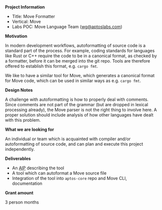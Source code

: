 **Project Information**

- Title: Move Formatter 
- Vertical: Move 
- Labs POC: Move Language Team (wg@aptoslabs.com)

**Motivation**

In modern development workflows, autoformatting of source code is a standard part of the process. For example, coding standards for languages like Rust or C++ require the code to be in a canonical format, as checked by a formatter, before it can be merged into the git repo. Tools are therefore offered to establish this format, e.g. `cargo fmt`. 

We like to have a similar tool for Move, which generates a canonical format for Move code, which can be used in similar ways as e.g. `cargo fmt`. 

**Design Notes**

A challenge with autoformatting is how to properly deal with comments. Since comments are not part of the grammar (but are dropped in lexical processing already), the Move parser is not the right thing to involve here. A proper solution should include analysis of how other languages have dealt with this problem.

**What we are looking for**

An individual or team which is acquainted with compiler and/or autoformatting of source code, and can plan and execute this project independently.

**Deliverables**

- An [AIP](http://github.com/aptos-foundation/aips) describing the tool
- A tool which can autoformat a Move source file
- Integration of the tool into `aptos-core` repo and Move CLI, documentation

**Grant amount**

3 person months
